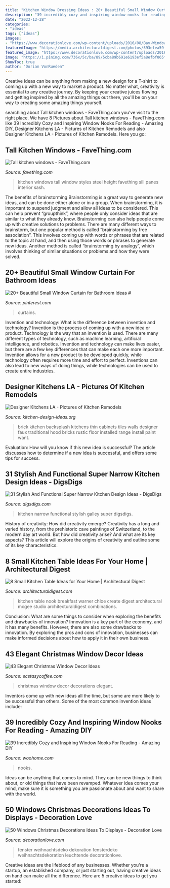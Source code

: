 ```yaml
---
title: "Kitchen Window Dressing Ideas : 20+ Beautiful Small Window Curtain For Bathroom Ideas #"
description: "39 incredibly cozy and inspiring window nooks for reading"
date: "2022-12-28"
categories:
- "ideas"
tags: ["ideas"]
images:
- "https://www.decorationlove.com/wp-content/uploads/2016/08/Bay-Window-Christmas-Decorating-Ideas.jpg"
featuredImage: "https://media.architecturaldigest.com/photos/593efea59f4b48583154a6a8/master/pass/chloe-warner-kitchen-02.jpg"
featured_image: "https://www.decorationlove.com/wp-content/uploads/2016/08/Bay-Window-Christmas-Decorating-Ideas.jpg"
image: "https://i.pinimg.com/736x/5c/ba/89/5cba89b691e6193ef5a8efbf065fcfbb.jpg"
ShowToc: true
author: "Dorian VonRueden"
---
```



Creative ideas can be anything from making a new design for a T-shirt to coming up with a new way to market a product. No matter what, creativity is essential to any creative journey. By keeping your creative juices flowing and getting inspired by all the amazing things out there, you'll be on your way to creating some amazing things yourself.

	

		
searching about Tall kitchen windows - FaveThing.com you've visit to the right place. We have 8 Pictures about Tall kitchen windows - FaveThing.com like 39 Incredibly Cozy and Inspiring Window Nooks For Reading - Amazing DIY, Designer Kitchens LA - Pictures of Kitchen Remodels and also Designer Kitchens LA - Pictures of Kitchen Remodels. Here you go:
		
    
## Tall Kitchen Windows - FaveThing.com

<img loading=lazy src="http://www.favething.com/uploads/images/main-fave-images/tall_kitchen_windows-1.jpg" onerror="this.onerror=null;this.src='https://tse3.mm.bing.net/th?id=OIP.mIXbHRWzQIYj8wNuTXgg0QAAAA&amp;pid=15.1';" alt="Tall kitchen windows - FaveThing.com">

_Source: favething.com_

>kitchen windows tall window styles steel height favething sill panes interior sash. 

	

The benefits of brainstorming
Brainstorming is a great way to generate new ideas, and can be done either alone or in a group. When brainstorming, it is important to suspend judgment and allow all ideas to be considered. This can help prevent “groupthink”, where people only consider ideas that are similar to what they already know. Brainstorming can also help people come up with creative solutions to problems.
There are many different ways to brainstorm, but one popular method is called “brainstorming by free association”. This involves coming up with words or phrases that are related to the topic at hand, and then using those words or phrases to generate new ideas. Another method is called “brainstorming by analogy”, which involves thinking of similar situations or problems and how they were solved.

    
## 20+ Beautiful Small Window Curtain For Bathroom Ideas #

<img loading=lazy src="https://i.pinimg.com/736x/5c/ba/89/5cba89b691e6193ef5a8efbf065fcfbb.jpg" onerror="this.onerror=null;this.src='https://tse3.mm.bing.net/th?id=OIP.ClSAmWolD0Tnbhy44C2WpgHaLH&amp;pid=15.1';" alt="20+ Beautiful Small Window Curtain for Bathroom Ideas #">

_Source: pinterest.com_

>curtains. 

	

Invention and technology: What is the difference between invention and technology?
Invention is the process of coming up with a new idea or product. Technology is the way that an invention is used. There are many different types of technology, such as machine learning, artificial intelligence, and robotics. Invention and technology can make lives easier, but there are a few key differences that can make each one more important. 
Invention allows for a new product to be developed quickly, while technology often requires more time and effort to perfect. Inventions can also lead to new ways of doing things, while technologies can be used to create entire industries.

    
## Designer Kitchens LA - Pictures Of Kitchen Remodels

<img loading=lazy src="http://www.kitchen-design-ideas.org/images/kitchen-cabinets-traditional-green-005-dkl014-unique-brick-wall-backsplash-hood-range-small.jpg" onerror="this.onerror=null;this.src='https://tse4.mm.bing.net/th?id=OIP.RYCjihre4Ax5Ttnla7XuzAHaGS&amp;pid=15.1';" alt="Designer Kitchens LA - Pictures of Kitchen Remodels">

_Source: kitchen-design-ideas.org_

>brick kitchen backsplash kitchens thin cabinets tiles walls designer faux traditional hood bricks rustic floor installed range install paint want. 

	

Evaluation: How will you know if this new idea is successful?
The article discusses how to determine if a new idea is successful, and offers some tips for success.

    
## 31 Stylish And Functional Super Narrow Kitchen Design Ideas - DigsDigs

<img loading=lazy src="http://www.digsdigs.com/photos/stylish-and-functional-narrow-kitchen-design-ideas-24-554x739.jpg" onerror="this.onerror=null;this.src='https://tse4.mm.bing.net/th?id=OIP.YXDoeLdkod570S4wYvpx0QHaJ4&amp;pid=15.1';" alt="31 Stylish And Functional Super Narrow Kitchen Design Ideas - DigsDigs">

_Source: digsdigs.com_

>kitchen narrow functional stylish galley super digsdigs. 

	

History of creativity: How did creativity emerge?
Creativity has a long and varied history, from the prehistoric cave paintings of Switzerland, to the modern day art world. But how did creativity arise? And what are its key aspects? This article will explore the origins of creativity and outline some of its key characteristics.

    
## 8 Small Kitchen Table Ideas For Your Home | Architectural Digest

<img loading=lazy src="https://media.architecturaldigest.com/photos/593efea59f4b48583154a6a8/master/pass/chloe-warner-kitchen-02.jpg" onerror="this.onerror=null;this.src='https://tse1.mm.bing.net/th?id=OIP.UjeisGb9k0iltmzM94PzVwHaLG&amp;pid=15.1';" alt="8 Small Kitchen Table Ideas for Your Home | Architectural Digest">

_Source: architecturaldigest.com_

>kitchen table nook breakfast warner chloe create digest architectural mcgee studio architecturaldigest combinations. 

	

Conclusion: What are some things to consider when exploring the benefits and drawbacks of innovation?
Innovation is a key part of the economy, and it has many benefits. However, there are also some drawbacks to innovation. By exploring the pros and cons of innovation, businesses can make informed decisions about how to apply it in their own business.

    
## 43 Elegant Christmas Window Decor Ideas

<img loading=lazy src="https://i1.wp.com/www.ecstasycoffee.com/wp-content/uploads/2016/10/Christmas-Window-Decorations-Ideas-7.jpg" onerror="this.onerror=null;this.src='https://tse3.mm.bing.net/th?id=OIP.j12qQWUvM66CGY7a_Kl-NQHaKX&amp;pid=15.1';" alt="43 Elegant Christmas Window Decor Ideas">

_Source: ecstasycoffee.com_

>christmas window decor decorations elegant. 

	

Inventors come up with new ideas all the time, but some are more likely to be successful than others. Some of the most common invention ideas include:

    
## 39 Incredibly Cozy And Inspiring Window Nooks For Reading - Amazing DIY

<img loading=lazy src="https://www.woohome.com/wp-content/uploads/2013/10/Inspiring-Window-Reading-Nook-14-2.jpg" onerror="this.onerror=null;this.src='https://tse3.mm.bing.net/th?id=OIP.4Q5tCyMzXZmAC5w4eZ8s8wHaLH&amp;pid=15.1';" alt="39 Incredibly Cozy and Inspiring Window Nooks For Reading - Amazing DIY">

_Source: woohome.com_

>nooks. 

	

Ideas can be anything that comes to mind. They can be new things to think about, or old things that have been revamped. Whatever idea comes your mind, make sure it is something you are passionate about and want to share with the world.

    
## 50 Windows Christmas Decorations Ideas To Displays - Decoration Love

<img loading=lazy src="https://www.decorationlove.com/wp-content/uploads/2016/08/Bay-Window-Christmas-Decorating-Ideas.jpg" onerror="this.onerror=null;this.src='https://tse1.mm.bing.net/th?id=OIP.Jb--_uevkt9yeCV7eo0bNQHaFZ&amp;pid=15.1';" alt="50 Windows Christmas Decorations Ideas To Displays - Decoration Love">

_Source: decorationlove.com_

>fenster weihnachtsdeko dekoration fensterdeko weihnachtsdekoration leuchtende decorationlove. 

	

Creative ideas are the lifeblood of any businesses. Whether you're a startup, an established company, or just starting out, having creative ideas on hand can make all the difference. Here are 5 creative ideas to get you started: 


